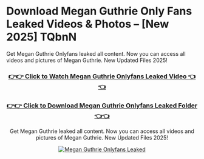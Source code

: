 # Download Megan Guthrie Only Fans Leaked Videos & Photos – [New 2025] TQbnN

Get Megan Guthrie Onlyfans leaked all content. Now you can access all videos and pictures of Megan Guthrie. New Updated Files 2025!  
<div align="center">
  
### [👉👉 Click to Watch Megan Guthrie Onlyfans Leaked Video 👈👈](https://links2leaks.com/meganguthrie)  
### [👉👉 Click to Download Megan Guthrie Onlyfans Leaked Folder 👈👈](https://links2leaks.com/meganguthrie)  

Get Megan Guthrie leaked all content. Now you can access all videos and pictures of Megan Guthrie. New Updated Files 2025!  

[![Megan Guthrie Onlyfans Leaked](https://i.ibb.co/93hzkbrt/l2l.gif)](https://links2leaks.com/meganguthrie)  

</div>
